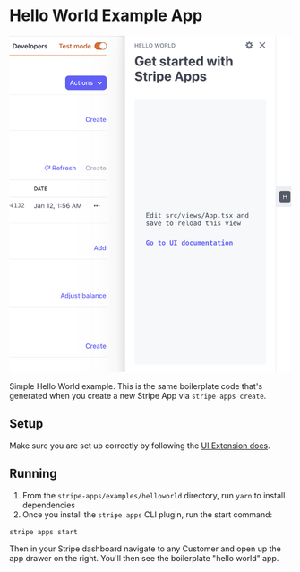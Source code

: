 # Hello World Example App

![Screenshot](./screenshot.png)

Simple Hello World example. This is the same boilerplate code that's generated when you create a new Stripe App via `stripe apps create`.

## Setup

Make sure you are set up correctly by following the [UI Extension docs](https://stripe.com/docs/stripe-apps).

## Running

1. From the `stripe-apps/examples/helloworld` directory, run `yarn` to install dependencies
2. Once you install the `stripe apps` CLI plugin, run the start command:

```
stripe apps start
```

Then in your Stripe dashboard navigate to any Customer and open up the app drawer on the right. You'll then see the boilerplate "hello world" app.
